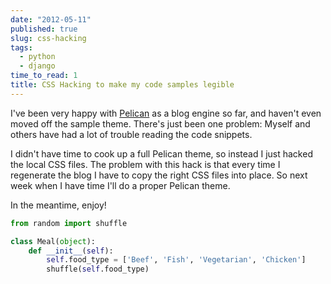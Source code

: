 ```yaml
---
date: "2012-05-11"
published: true
slug: css-hacking
tags:
  - python
  - django
time_to_read: 1
title: CSS Hacking to make my code samples legible
---
```


I've been very happy with [Pelican](https://pelican.readthedocs.org/) as
a blog engine so far, and haven't even moved off the sample theme.
There's just been one problem: Myself and others have had a lot of
trouble reading the code snippets.

I didn't have time to cook up a full Pelican theme, so instead I just
hacked the local CSS files. The problem with this hack is that every
time I regenerate the blog I have to copy the right CSS files into
place. So next week when I have time I'll do a proper Pelican theme.

In the meantime, enjoy!

```python
from random import shuffle

class Meal(object):
    def __init__(self):
        self.food_type = ['Beef', 'Fish', 'Vegetarian', 'Chicken']
        shuffle(self.food_type)
```
